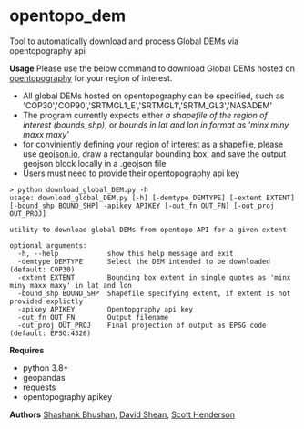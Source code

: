 # opentopo_dem
Tool to automatically download and process Global DEMs via opentopography api


**Usage**
Please use the below command to download Global DEMs hosted on [opentopography](https://portal.opentopography.org/datasets?minX=-144.3169420909554&minY=63.0617743330481&maxX=-144.2537592884724&maxY=63.09891026182693&group=global) for your region of interest.
- All global DEMs hosted on opentopography can be specified, such as 'COP30','COP90','SRTMGL1_E','SRTMGL1','SRTM_GL3','NASADEM'
- The program currently expects either *a shapefile of the region of interest (bounds_shp)*, or *bounds in lat and lon in format as  'minx miny maxx maxy'*
- for conviniently defining your region of interest as a shapefile, please use [geojson.io](https://geojson.io/), draw a rectangular bounding box, and save the output geojson block locally in a .geojson file
- Users must need to provide their opentopography api key
```console
> python download_global_DEM.py -h
usage: download_global_DEM.py [-h] [-demtype DEMTYPE] [-extent EXTENT] [-bound_shp BOUND_SHP] -apikey APIKEY [-out_fn OUT_FN] [-out_proj OUT_PROJ]

utility to download global DEMs from opentopo API for a given extent

optional arguments:
  -h, --help            show this help message and exit
  -demtype DEMTYPE      Select the DEM intended to be downloaded (default: COP30)
  -extent EXTENT        Bounding box extent in single quotes as 'minx miny maxx maxy' in lat and lon
  -bound_shp BOUND_SHP  Shapefile specifying extent, if extent is not provided explictly
  -apikey APIKEY        Opentopgraphy api key
  -out_fn OUT_FN        Output filename
  -out_proj OUT_PROJ    Final projection of output as EPSG code (default: EPSG:4326)
```

**Requires**
- python 3.8+
- geopandas
- requests
- opentopography apikey

**Authors**
[Shashank Bhushan](https://github.com/ShashankBice), [David Shean](https://github.com/dshean), [Scott Henderson](https://github.com/scottyhq)

